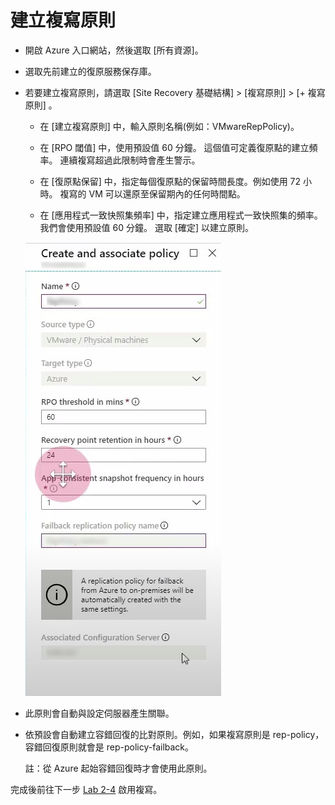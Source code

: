 # 建立複寫原則

- 開啟 Azure 入口網站，然後選取 [所有資源]。<br>

- 選取先前建立的復原服務保存庫。<br>

- 若要建立複寫原則，請選取 [Site Recovery 基礎結構] > [複寫原則] > [+ 複寫原則] 。<br>

  - 在 [建立複寫原則] 中，輸入原則名稱(例如：VMwareRepPolicy)。<br>

  - 在 [RPO 閾值] 中，使用預設值 60 分鐘。 這個值可定義復原點的建立頻率。 連續複寫超過此限制時會產生警示。<br>

  - 在 [復原點保留] 中，指定每個復原點的保留時間長度。例如使用 72 小時。 複寫的 VM 可以還原至保留期內的任何時間點。<br>

  - 在 [應用程式一致快照集頻率] 中，指定建立應用程式一致快照集的頻率。 我們會使用預設值 60 分鐘。 選取 [確定] 以建立原則。<br>
  
  ![GITHUB](https://github.com/MarkChang-Core/ASR-VMWare/blob/main/Image/image23.jpg)<br>
  
- 此原則會自動與設定伺服器產生關聯。<br>

- 依預設會自動建立容錯回復的比對原則。例如，如果複寫原則是 rep-policy，容錯回復原則就會是 rep-policy-failback。<br>
  
  註：從 Azure 起始容錯回復時才會使用此原則。<br>
  
完成後前往下一步 [Lab 2-4](https://github.com/MarkChang-Core/ASR-VMWare/blob/main/Lab2-4.md) 啟用複寫。
